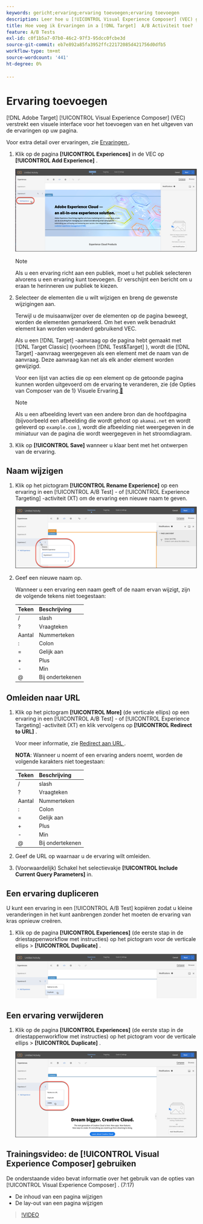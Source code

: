 ```yaml
---
keywords: gericht;ervaring;ervaring toevoegen;ervaring toevoegen
description: Leer hoe u [!UICONTROL Visual Experience Composer] (VEC) gebruikt in  [!DNL Adobe Target] .
title: Hoe voeg ik Ervaringen in a [!DNL Target]  A/B Activiteit toe?
feature: A/B Tests
exl-id: c0f1b5a7-07b0-46c2-97f3-95dcc0fcbe3d
source-git-commit: eb7e892a85fa3952ffc22172085d421756d0dfb5
workflow-type: tm+mt
source-wordcount: '441'
ht-degree: 0%

---
```


# Ervaring toevoegen

[!DNL Adobe Target] [!UICONTROL Visual Experience Composer] (VEC) verstrekt een visuele interface voor het toevoegen van en het uitgeven van de ervaringen op uw pagina.

Voor extra detail over ervaringen, zie [&#x200B; Ervaringen &#x200B;](/help/main/c-experiences/experiences.md#concept_A2E10F6AFB3D4AEAB6951EE14688848D).

1. Klik op de pagina **[!UICONTROL Experiences]** in de VEC op **[!UICONTROL Add Experience]** .

   ![&#x200B; voegt de optie van de Ervaring toe &#x200B;](/help/main/c-activities/t-test-ab/t-test-create-ab/assets/add-experience.png)

   >[!NOTE]
   >
   >Als u een ervaring richt aan een publiek, moet u het publiek selecteren alvorens u een ervaring kunt toevoegen. Er verschijnt een bericht om u eraan te herinneren uw publiek te kiezen.

1. Selecteer de elementen die u wilt wijzigen en breng de gewenste wijzigingen aan.

   Terwijl u de muisaanwijzer over de elementen op de pagina beweegt, worden de elementen gemarkeerd. Om het even welk benadrukt element kan worden veranderd gebruikend VEC.

   Als u een [!DNL Target] -aanvraag op de pagina hebt gemaakt met [!DNL Target Classic] (voorheen [!DNL Test&Target] ), wordt die [!DNL Target] -aanvraag weergegeven als een element met de naam van de aanvraag. Deze aanvraag kan net als elk ander element worden gewijzigd.

   Voor een lijst van acties die op een element op de getoonde pagina kunnen worden uitgevoerd om de ervaring te veranderen, zie {de Opties van Composer van de 1} Visuele Ervaring.[&#128279;](/help/main/c-experiences/c-visual-experience-composer/viztarget-options.md)

   >[!NOTE]
   >
   >Als u een afbeelding levert van een andere bron dan de hoofdpagina (bijvoorbeeld een afbeelding die wordt gehost op `akamai.net` en wordt geleverd op `example.com` ), wordt die afbeelding niet weergegeven in de miniatuur van de pagina die wordt weergegeven in het stroomdiagram.

1. Klik op **[!UICONTROL Save]** wanneer u klaar bent met het ontwerpen van de ervaring.

## Naam wijzigen

1. Klik op het pictogram **[!UICONTROL Rename Experience]** op een ervaring in een [!UICONTROL A/B Test] - of [!UICONTROL Experience Targeting] -activiteit (XT) om de ervaring een nieuwe naam te geven.

   ![&#x200B; noem ervaring anders &#x200B;](/help/main/c-activities/t-test-ab/t-test-create-ab/assets/rename-experience.png)

2. Geef een nieuwe naam op.

   Wanneer u een ervaring een naam geeft of de naam ervan wijzigt, zijn de volgende tekens niet toegestaan:

   | Teken | Beschrijving |
   |--- |--- |
   | / | slash |
   | ? | Vraagteken |
   | Aantal | Nummerteken |
   | : | Colon |
   | = | Gelijk aan |
   | + | Plus |
   | - | Min |
   | @ | Bij ondertekenen |

## Omleiden naar URL

1. Klik op het pictogram **[!UICONTROL More]** (de verticale ellips) op een ervaring in een [!UICONTROL A/B Test] - of [!UICONTROL Experience Targeting] -activiteit (XT) en klik vervolgens op **[!UICONTROL Redirect to URL]** .

   Voor meer informatie, zie [&#x200B; Redirect aan URL &#x200B;](/help/main/c-experiences/c-visual-experience-composer/redirect-offer.md).

   **NOTA**: Wanneer u noemt of een ervaring anders noemt, worden de volgende karakters niet toegestaan:

   | Teken | Beschrijving |
   |--- |--- |
   | / | slash |
   | ? | Vraagteken |
   | Aantal | Nummerteken |
   | : | Colon |
   | = | Gelijk aan |
   | + | Plus |
   | - | Min |
   | @ | Bij ondertekenen |

1. Geef de URL op waarnaar u de ervaring wilt omleiden.

1. (Voorwaardelijk) Schakel het selectievakje **[!UICONTROL Include Current Query Parameters]** in.

## Een ervaring dupliceren

U kunt een ervaring in een [!UICONTROL A/B Test] kopiëren zodat u kleine veranderingen in het kunt aanbrengen zonder het moeten de ervaring van kras opnieuw creëren.

1. Klik op de pagina **[!UICONTROL Experiences]** (de eerste stap in de driestappenworkflow met instructies) op het pictogram voor de verticale ellips > **[!UICONTROL Duplicate]** .

   ![&#x200B; Dupliceer ervaringsoptie &#x200B;](/help/main/c-activities/t-test-ab/t-test-create-ab/assets/duplicate-experience.png)

## Een ervaring verwijderen

1. Klik op de pagina **[!UICONTROL Experiences]** (de eerste stap in de driestappenworkflow met instructies) op het pictogram voor de verticale ellips > **[!UICONTROL Duplicate]** .

   ![&#x200B; de ervaringsoptie van de Schrapping &#x200B;](/help/main/c-activities/t-test-ab/t-test-create-ab/assets/delete-experience.png)

## Trainingsvideo: de [!UICONTROL Visual Experience Composer] gebruiken

De onderstaande video bevat informatie over het gebruik van de opties van [!UICONTROL Visual Experience Composer] . (7:17)

* De inhoud van een pagina wijzigen
* De lay-out van een pagina wijzigen

>[!VIDEO](https://video.tv.adobe.com/v/17399)
